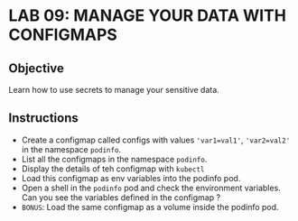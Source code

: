# LAB 09: MANAGE YOUR DATA WITH CONFIGMAPS

## Objective

Learn how to use secrets to manage your sensitive data.

## Instructions

- Create a configmap called configs with values `'var1=val1'`, `'var2=val2'` in the namespace `podinfo`.
- List all the configmaps in the namespace `podinfo`.
- Display the details of teh configmap with `kubectl`
- Load this configmap as env variables into the podinfo pod.
- Open a shell in the `podinfo` pod and check the environment variables. Can you see the variables defined in the configmap ?
- `BONUS`: Load the same configmap as a volume inside the podinfo pod.

